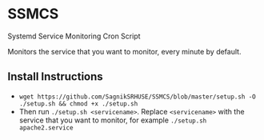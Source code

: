 # SSMCS
Systemd Service Monitoring Cron Script

Monitors the service that you want to monitor, every minute by default.

## Install Instructions

- `wget https://github.com/SagnikSRHUSE/SSMCS/blob/master/setup.sh -O ./setup.sh && chmod +x ./setup.sh`
- Then run `./setup.sh <servicename>`. Replace `<servicename>` with the service that you want to monitor, for example `./setup.sh apache2.service`
